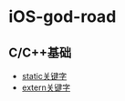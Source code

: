 # iOS-god-road
## C/C++基础
- [static关键字](http://flyingcat2013.blog.51cto.com/7061638/1564695)
- [extern关键字](https://zh.wikipedia.org/wiki/%E5%A4%96%E9%83%A8%E5%8F%98%E9%87%8F)
